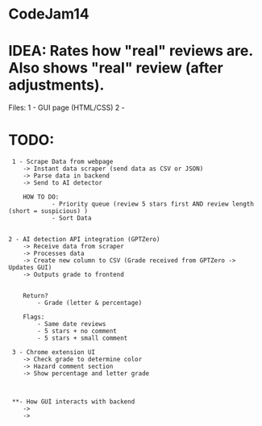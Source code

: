 # CodeJam14

# IDEA: Rates how "real" reviews are. Also shows "real" review (after adjustments). 


Files: 
    1 - GUI page (HTML/CSS)
    2 - 


# TODO: 
     1 - Scrape Data from webpage 
        -> Instant data scraper (send data as CSV or JSON)
        -> Parse data in backend 
        -> Send to AI detector

        HOW TO DO: 
                - Priority queue (review 5 stars first AND review length (short = suspicious) )
                - Sort Data


    2 - AI detection API integration (GPTZero) 
        -> Receive data from scraper   
        -> Processes data 
        -> Create new column to CSV (Grade received from GPTZero -> Updates GUI)
        -> Outputs grade to frontend

    
        Return? 
            - Grade (letter & percentage)

        Flags: 
            - Same date reviews
            - 5 stars + no comment 
            - 5 stars + small comment

     3 - Chrome extension UI
        -> Check grade to determine color 
        -> Hazard comment section 
        -> Show percentage and letter grade



     **- How GUI interacts with backend
        ->
        ->
        
    
